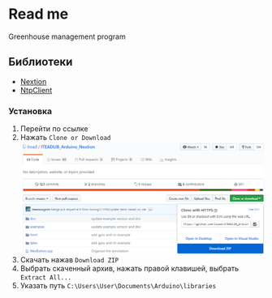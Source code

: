 # Read me
Greenhouse management program

## Библиотеки

- [Nextion](https://github.com/itead/ITEADLIB_Arduino_Nextion)
- [NtpClient](https://github.com/gmag11/NtpClient)

### Установка

1. Перейти по ссылке
1. Нажать `Clone or Download`
   ![Download](download.png)
1. Скачать нажав `Download ZIP`
1. Выбрать скаченный архив, нажать правой клавишей, выбрать `Extract All...`
1. Указать путь `C:\Users\User\Documents\Arduino\libraries`